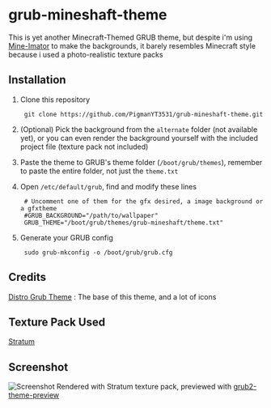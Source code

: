 # grub-mineshaft-theme

This is yet another Minecraft-Themed GRUB theme, but despite i'm using [Mine-Imator](https://www.mineimator.com/) to make the backgrounds, it barely resembles Minecraft style because i used a photo-realistic texture packs

## Installation

1. Clone this repository

        git clone https://github.com/PigmanYT3531/grub-mineshaft-theme.git

2. (Optional) Pick the background from the `alternate` folder (not available yet), or you can even render the background yourself with the included project file (texture pack not included)
3. Paste the theme to GRUB's theme folder (`/boot/grub/themes`), remember to paste the entire folder, not just the `theme.txt`
4. Open `/etc/default/grub`, find and modify these lines

        # Uncomment one of them for the gfx desired, a image background or a gfxtheme
        #GRUB_BACKGROUND="/path/to/wallpaper"
        GRUB_THEME="/boot/grub/themes/grub-mineshaft/theme.txt"

5. Generate your GRUB config

        sudo grub-mkconfig -o /boot/grub/grub.cfg

## Credits

[Distro Grub Theme](https://github.com/AdisonCavani/distro-grub-themes) : The base of this theme, and a lot of icons

## Texture Pack Used

[Stratum](https://continuum.graphics/stratum-resourcepack)

## Screenshot

![Screenshot](https://github.com/PigmanYT3531/grub-mineshaft-theme/assets/87263998/dfac2835-22d0-4ee9-8abf-7975abecf9ce)
Rendered with Stratum texture pack, previewed with [grub2-theme-preview](https://github.com/hartwork/grub2-theme-preview)
